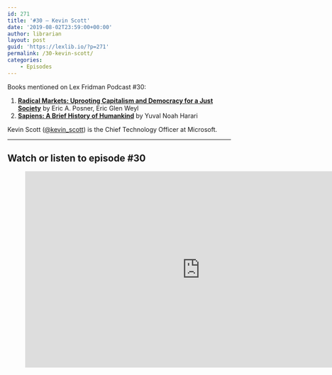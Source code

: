 ```yaml
---
id: 271
title: '#30 – Kevin Scott'
date: '2019-08-02T23:59:00+00:00'
author: librarian
layout: post
guid: 'https://lexlib.io/?p=271'
permalink: /30-kevin-scott/
categories:
    - Episodes
---
```


Books mentioned on Lex Fridman Podcast #30:

1. **[Radical Markets: Uprooting Capitalism and Democracy for a Just Society](https://amzn.to/3EnfGXo)** by Eric A. Posner, Eric Glen Weyl
2. **[Sapiens: A Brief History of Humankind](https://amzn.to/3u3bY0t)** by Yuval Noah Harari

Kevin Scott ([@kevin\_scott](https://twitter.com/kevin_scott)) is the Chief Technology Officer at Microsoft.

- - - - - -

## Watch or listen to episode #30

<figure class="wp-block-embed is-type-video is-provider-youtube wp-block-embed-youtube wp-embed-aspect-16-9 wp-has-aspect-ratio"><div class="wp-block-embed__wrapper"><iframe allow="accelerometer; autoplay; clipboard-write; encrypted-media; gyroscope; picture-in-picture" allowfullscreen="" frameborder="0" height="443" loading="lazy" src="https://www.youtube.com/embed/QDN6xvhAw94?feature=oembed" title="Kevin Scott: Microsoft CTO | Lex Fridman Podcast #30" width="788"></iframe></div></figure>